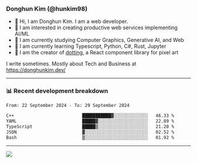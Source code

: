 ### Donghun Kim (@hunkim98)

- 👋 Hi, I am Donghun Kim. I am a web developer. 
- 🤔 I am interested in creating productive web services implementing AI/ML
- 🔭 I am currently studying Computer Graphics, Generative AI, and Web 
- 🌱 I am currently learning Typescript, Python, C#, Rust, Jupyter
- 🎨 I am the creator of [dotting](https://github.com/hunkim98/dotting), a React component library for pixel art

I write sometimes. Mostly about Tech and Business at https://donghunkim.dev/

---
### 📊 Recent development breakdown
<!--START_SECTION:waka-->

```txt
From: 22 September 2024 - To: 29 September 2024

C++                          ███████████▓░░░░░░░░░░░░░   46.33 %
YAML                         █████▓░░░░░░░░░░░░░░░░░░░   22.89 %
TypeScript                   █████▒░░░░░░░░░░░░░░░░░░░   21.20 %
JSON                         ▓░░░░░░░░░░░░░░░░░░░░░░░░   02.52 %
Bash                         ▒░░░░░░░░░░░░░░░░░░░░░░░░   01.92 %
```

<!--END_SECTION:waka-->
---

<!-- <div align='center'> -->
  <img align="center" src="https://github-readme-stats.vercel.app/api?username=hunkim98&theme=dark&show_icons=true"/>
<!-- </div> -->
<!--
**hunkim98/hunkim98** is a ✨ _special_ ✨ repository because its `README.md` (this file) appears on your GitHub profile.

Here are some ideas to get you started:

- 🔭 I’m currently working on ...
- 🌱 I’m currently learning ...
- 👯 I’m looking to collaborate on ...
- 🤔 I’m looking for help with ...
- 💬 Ask me about ...
- 📫 How to reach me: ...
- 😄 Pronouns: ...
- ⚡ Fun fact: ...
-->
